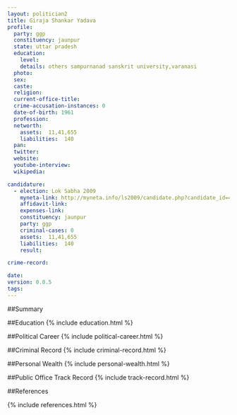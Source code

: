 ```yaml
---
layout: politician2
title: Giraja Shankar Yadava
profile: 
  party: ggp
  constituency: jaunpur
  state: uttar pradesh
  education: 
    level: 
    details: others sampurnanad sanskrit university,varanasi
  photo: 
  sex: 
  caste: 
  religion: 
  current-office-title: 
  crime-accusation-instances: 0
  date-of-birth: 1961
  profession: 
  networth: 
    assets:  11,41,655
    liabilities:  140
  pan: 
  twitter: 
  website: 
  youtube-interview: 
  wikipedia: 

candidature: 
  - election: Lok Sabha 2009
    myneta-link: http://myneta.info/ls2009/candidate.php?candidate_id=4136
    affidavit-link: 
    expenses-link: 
    constituency: jaunpur 
    party: ggp
    criminal-cases: 0
    assets:  11,41,655
    liabilities:  140
    result:  

crime-record: 

date: 
version: 0.0.5
tags: 
---
```

##Summary


##Education
{% include education.html %}


##Political Career
{% include political-career.html %}


##Criminal Record
{% include criminal-record.html %}


##Personal Wealth
{% include personal-wealth.html %}


##Public Office Track Record
{% include track-record.html %}


##References


{% include references.html %}